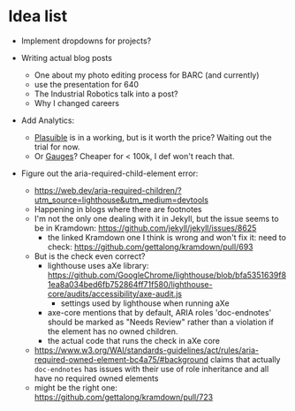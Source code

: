 # Idea list

* Implement dropdowns for projects?
* Writing actual blog posts
  * One about my photo editing process for BARC (and currently)
  * use the presentation for 640
  * The Industrial Robotics talk into a post?
  * Why I changed careers
* Add Analytics:
  * [Plasuible](https://github.com/plausible/analytics/) is in a working, but is it worth the price? Waiting out the trial for now. 
  * Or [Gauges](https://get.gaug.es/)? Cheaper for < 100k, I def won't reach that. 


* Figure out the aria-required-child-element error:
  * https://web.dev/aria-required-children/?utm_source=lighthouse&utm_medium=devtools
  * Happening in blogs where there are footnotes
  * I'm not the only one dealing with it in Jekyll, but the issue seems to be in Kramdown: https://github.com/jekyll/jekyll/issues/8625
    * the linked Kramdown one I think is wrong and won't fix it: need to check: https://github.com/gettalong/kramdown/pull/693
  * But is the check even correct?
    * lighthouse uses aXe library: https://github.com/GoogleChrome/lighthouse/blob/bfa5351639f81ea8a034bed6fb752864ff71f580/lighthouse-core/audits/accessibility/axe-audit.js
      * settings used by lighthouse when running aXe
    * axe-core mentions that by default, ARIA roles 'doc-endnotes' should be marked as "Needs Review" rather than a violation if the element has no owned children.
    * the actual code that runs the check in aXe core
  * https://www.w3.org/WAI/standards-guidelines/act/rules/aria-required-owned-element-bc4a75/#background claims that actually `doc-endnotes` has issues with their use of role inheritance and all have no required owned elements
  * might be the right one: https://github.com/gettalong/kramdown/pull/723
